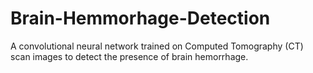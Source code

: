 # Brain-Hemmorhage-Detection

A convolutional neural network trained on Computed Tomography (CT) scan images to
detect the presence of brain hemorrhage. 